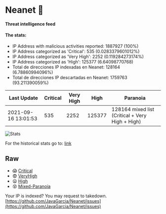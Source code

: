 # Neanet :hocho:
#### Threat intelligence feed
#### The stats:

- IP Address with malicious activities reported: 1887927 (100%)
- IP Address categorized as 'Critical':  535 (0.0283379601012%)
- IP Address categorized as 'Very High':  2252 (0.119284273174%)
- IP Address categorized as 'High':  125377 (6.64098770768)
- Total de direcciones IP indexadas en Neanet:  128164 (6.78860994096%)
- Total de direcciones IP descartadas en Neanet:  1759763 (93.211390059%)

| Last Update | Critical | Very High | High | Paranoia |
| --- | --- | --- | --- | --- |
| 2021-09-16 13:01:53 | 535 | 2252 | 125377 | 128164 mixed list (Critical + Very High + High)|

![Stats](https://docs.google.com/spreadsheets/d/e/2PACX-1vSnaNMIXVabIpDJjufMlzH7poXnshF3mgd8Is1g9ytUEzVsP5my4Trn8f-xkoLLQ38xpL3HtmUexLo6/pubchart?oid=501124687&format=image)

For the historical stats go to: [link](/stats.csv)
## Raw
- :scream: [Critical](https://raw.githubusercontent.com/JavaGarcia/Neanet/master/blacklists/neanet_critical.txt)
- :fearful: [VeryHigh](https://raw.githubusercontent.com/JavaGarcia/Neanet/master/blacklists/neanet_veryHigh.txtt)
- :frowning: [High](https://raw.githubusercontent.com/JavaGarcia/Neanet/master/blacklists/neanet_high.txt)
- :dizzy_face: [Mixed-Paranoia](https://raw.githubusercontent.com/JavaGarcia/Neanet/master/blacklists/neanet_all.txt)


Your IP is indexed? You may request to takedown. [https://github.com/JavaGarcia/Neanet/issues](https://github.com/JavaGarcia/Neanet/issues)



































































































































































































































































































































































































































































































































































































































































































































































































































































































































































































































































































































































































































































































































































































































































































































































































































































































































































































































































































































































































































































































































































































































































































































































































































































































































































































































































































































































































































































































































































































































































































































































































































































































































































































































































































































































































































































































































































































































































































































































































































































































































































































































































































































































































































































































































































































































































































































































































































































































































































































































































































































































































































































































































































































































































































































































































































































































































































































































































































































































































































































































































































































































































































































































































































































































































































































































































































































































































































































































































































































































































































































































































































































































































































































































































































































































































































































































































































































































































































































































































































































































































































































































































































































































































































































































































































































































































































































































































































































































































































































